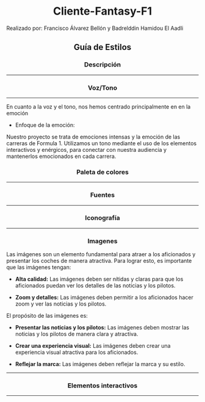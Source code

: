 <h1 style="text-align:center">Cliente-Fantasy-F1</h1>
Realizado por: Francisco Álvarez Bellón y Badrelddin Hamidou El Aadli

<h2 style="text-align:center">Guía de Estilos</h2>

<h3 style="text-align:center">Descripción</h3>

<hr>

<h3 style="text-align:center">Voz/Tono</h3>

<hr>

En cuanto a la voz y el tono, nos hemos centrado principalmente en en la emoción

* Enfoque de la emoción:

Nuestro proyecto se trata de emociones intensas y la emoción de las carreras de Formula 1. Utilizamos un tono mediante el uso de los elementos interactivos y enérgicos, para conectar con nuestra audiencia y mantenerlos emocionados en cada carrera.


<h3 style="text-align:center">Paleta de colores</h3>
<hr>


<h3 style="text-align:center">Fuentes</h3>
<hr>

<h3 style="text-align:center">Iconografía</h3>
<hr>

<h3 style="text-align:center">Imagenes</h3>

Las imágenes son un elemento fundamental para atraer a los aficionados y presentar los coches de manera atractiva. Para lograr esto, es importante que las imágenes tengan:

- **Alta calidad:** Las imágenes deben ser nítidas y claras para que los aficionados puedan ver los detalles de las noticias y los pilotos.

- **Zoom y detalles:** Las imágenes deben permitir a los aficionados hacer zoom y ver las noticias y los pilotos.


El propósito de las imágenes es:

- **Presentar las noticias y los pilotos:** Las imágenes deben mostrar las noticias y los pilotos de manera clara y atractiva.

- **Crear una experiencia visual:** Las imágenes deben crear una experiencia visual atractiva para los aficionados.


- **Reflejar la marca:** Las imágenes deben reflejar la marca y su estilo.

<hr>

<h3 style="text-align:center">Elementos interactivos</h3>

<hr>
